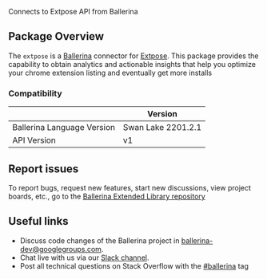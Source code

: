 Connects to Extpose API from Ballerina

## Package Overview
The `extpose` is a [Ballerina](https://ballerina.io/) connector for [Extpose](https://nowpayments.io/).
This package provides the capability to obtain analytics and actionable insights that help you optimize your chrome extension listing and eventually get more installs

### Compatibility
|                               | Version               |
|-------------------------------|-----------------------|
| Ballerina Language Version    | Swan Lake 2201.2.1      |
| API Version                   | v1                    |

## Report issues
To report bugs, request new features, start new discussions, view project boards, etc., go to the [Ballerina Extended Library repository](https://github.com/ballerina-platform/ballerina-extended-library)

## Useful links
- Discuss code changes of the Ballerina project in [ballerina-dev@googlegroups.com](mailto:ballerina-dev@googlegroups.com).
- Chat live with us via our [Slack channel](https://ballerina.io/community/slack/).
- Post all technical questions on Stack Overflow with the [#ballerina](https://stackoverflow.com/questions/tagged/ballerina) tag
